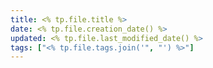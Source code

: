 ```yaml
---
title: <% tp.file.title %>
date: <% tp.file.creation_date() %>
updated: <% tp.file.last_modified_date() %>
tags: ["<% tp.file.tags.join('", "') %>"]
---
```

